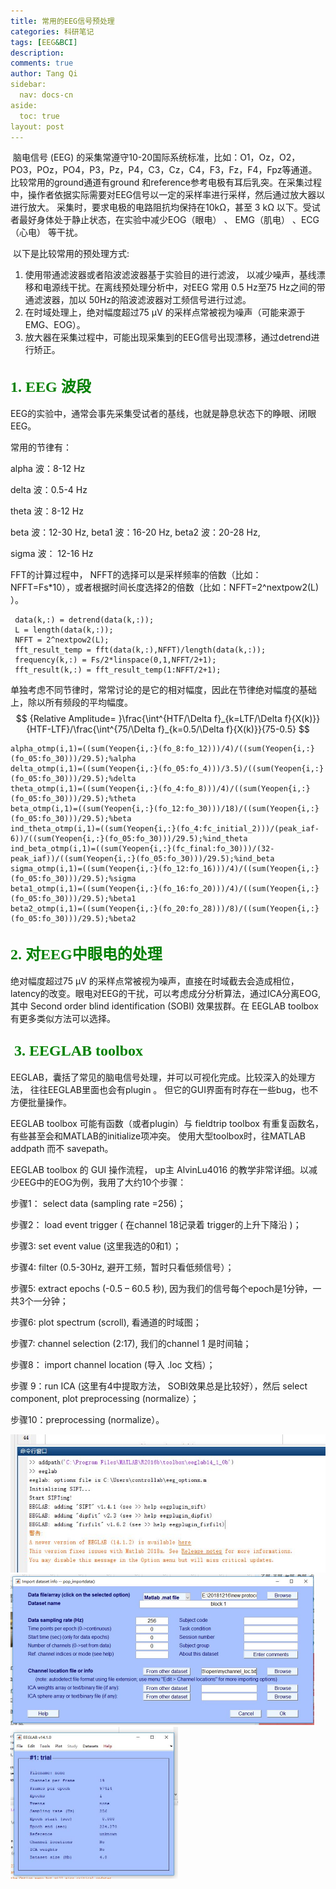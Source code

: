 ```yaml
---
title: 常用的EEG信号预处理
categories: 科研笔记
tags: [EEG&BCI]
description: 
comments: true
author: Tang Qi
sidebar:
  nav: docs-cn
aside:
  toc: true
layout: post
---
```


​    脑电信号 (EEG) 的采集常遵守10-20国际系统标准，比如：O1，Oz，O2，PO3，POz，PO4，P3，Pz，P4，C3，Cz，C4，F3，Fz，F4，Fpz等通道。比较常用的ground通道有ground 和reference参考电极有耳后乳突。在采集过程中，操作者依据实际需要对EEG信号以一定的采样率进行采样，然后通过放大器以进行放大。 采集时，要求电极的电路阻抗均保持在10kΩ，甚至 3 kΩ 以下。受试者最好身体处于静止状态，在实验中减少EOG（眼电） 、 EMG（肌电） 、ECG（心电） 等干扰。 

​    以下是比较常用的预处理方式: 

1. 使用带通滤波器或者陷波滤波器基于实验目的进行滤波， 以减少噪声，基线漂移和电源线干扰。在离线预处理分析中，对EEG 常用 0.5 Hz至75 Hz之间的带通滤波器，加以 50Hz的陷波滤波器对工频信号进行过滤。
2. 在时域处理上，绝对幅度超过75 µV 的采样点常被视为噪声（可能来源于 EMG、EOG）。
3. 放大器在采集过程中，可能出现采集到的EEG信号出现漂移，通过detrend进行矫正。

<!--more-->

## <font face="黑体" color=green size=5>1. EEG 波段</font>

EEG的实验中，通常会事先采集受试者的基线，也就是静息状态下的睁眼、闭眼 EEG。

常用的节律有：

alpha 波：8-12 Hz

delta 波：0.5-4 Hz

theta 波：8-12 Hz

beta 波：12-30 Hz, beta1 波：16-20 Hz,  beta2 波：20-28 Hz, 

sigma 波： 12-16 Hz



FFT的计算过程中， NFFT的选择可以是采样频率的倍数（比如：NFFT=Fs*10），或者根据时间长度选择2的倍数（比如：NFFT=2^nextpow2(L) ）。

```
 data(k,:) = detrend(data(k,:));
 L = length(data(k,:));
 NFFT = 2^nextpow2(L);
 fft_result_temp = fft(data(k,:),NFFT)/length(data(k,:));
 frequency(k,:) = Fs/2*linspace(0,1,NFFT/2+1);
 fft_result(k,:) = fft_result_temp(1:NFFT/2+1);
```



单独考虑不同节律时，常常讨论的是它的相对幅度，因此在节律绝对幅度的基础上，除以所有频段的平均幅度。
$$
{Relative Amplitude= }\frac{\int^{HTF/\Delta f}_{k=LTF/\Delta f}{X(k)}}{HTF-LTF}/\frac{\int^{75/\Delta f}_{k=0.5/\Delta f}{X(k)}}{75-0.5}
$$


```
alpha_otmp(i,1)=((sum(Yeopen{i,:}(fo_8:fo_12)))/4)/((sum(Yeopen{i,:}(fo_05:fo_30)))/29.5);%alpha
delta_otmp(i,1)=((sum(Yeopen{i,:}(fo_05:fo_4)))/3.5)/((sum(Yeopen{i,:}(fo_05:fo_30)))/29.5);%delta
theta_otmp(i,1)=((sum(Yeopen{i,:}(fo_4:fo_8)))/4)/((sum(Yeopen{i,:}(fo_05:fo_30)))/29.5);%theta
beta_otmp(i,1)=((sum(Yeopen{i,:}(fo_12:fo_30)))/18)/((sum(Yeopen{i,:}(fo_05:fo_30)))/29.5);%beta
ind_theta_otmp(i,1)=((sum(Yeopen{i,:}(fo_4:fc_initial_2)))/(peak_iaf-6))/((sum(Yeopen{i,:}(fo_05:fo_30)))/29.5);%ind_theta
ind_beta_otmp(i,1)=((sum(Yeopen{i,:}(fc_final:fo_30)))/(32-peak_iaf))/((sum(Yeopen{i,:}(fo_05:fo_30)))/29.5);%ind_beta
sigma_otmp(i,1)=((sum(Yeopen{i,:}(fo_12:fo_16)))/4)/((sum(Yeopen{i,:}(fo_05:fo_30)))/29.5);%sigma
beta1_otmp(i,1)=((sum(Yeopen{i,:}(fo_16:fo_20)))/4)/((sum(Yeopen{i,:}(fo_05:fo_30)))/29.5);%beta1
beta2_otmp(i,1)=((sum(Yeopen{i,:}(fo_20:fo_28)))/8)/((sum(Yeopen{i,:}(fo_05:fo_30)))/29.5);%beta2
```



## <font face="黑体" color=green size=5>2. 对EEG中眼电的处理</font>

绝对幅度超过75 µV 的采样点常被视为噪声，直接在时域截去会造成相位，latency的改变。眼电对EEG的干扰，可以考虑成分分析算法，通过ICA分离EOG, 其中 Second order blind identification (SOBI) 效果拔群。在 EEGLAB  toolbox 有更多类似方法可以选择。


## <font face="黑体" color=green size=5> 3. EEGLAB toolbox</font>

EEGLAB，囊括了常见的脑电信号处理，并可以可视化完成。比较深入的处理方法， 往往EEGLAB里面也会有plugin 。 但它的GUI界面有时存在一些bug，也不方便批量操作。 

EEGLAB toolbox 可能有函数（或者plugin）与 fieldtrip toolbox 有重复函数名， 有些甚至会和MATLAB的initialize项冲突。 使用大型toolbox时，往MATLAB addpath 而不 savepath。

EEGLAB toolbox 的 GUI 操作流程， up主 AlvinLu4016 的教学非常详细。以减少EEG中的EOG为例，我用了大约10个步骤：

步骤1： select data (sampling rate =256)；

步骤2： load event trigger ( 在channel 18记录着 trigger的上升下降沿 )；

步骤3:    set event value (这里我选的0和1）；

步骤4:    filter (0.5-30Hz, 避开工频，暂时只看低频信号）；

步骤5:    extract epochs (-0.5 – 60.5 秒), 因为我们的信号每个epoch是1分钟，一共3个一分钟；

步骤6:    plot spectrum (scroll), 看通道的时域图；

步骤7:   channel selection (2:17), 我们的channel 1 是时间轴；

步骤8： import channel location (导入 .loc 文档）；

步骤 9：run ICA (这里有4中提取方法， SOBI效果总是比较好），然后 select component, plot
preprocessing (normalize）；

步骤10：preprocessing (normalize）。



<img src="https://github.com/iqgnat/iqgnat.github.io/raw/master/assets/images/2019-07-07-EEG_signal_preprocessing/EEGLAB_1.JPG" style="zoom:100%" />



<img src="https://github.com/iqgnat/iqgnat.github.io/raw/master/assets/images/2019-07-07-EEG_signal_preprocessing/EEGLAB_2.JPG" style="zoom:50%" />



<img src="https://github.com/iqgnat/iqgnat.github.io/raw/master/assets/images/2019-07-07-EEG_signal_preprocessing/EEGLAB_3.JPG" style="zoom:50%" />



